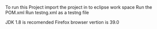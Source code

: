 To run this Project
import the project in to eclipse work space
	Run the POM.xml
	Run testng.xml as a testng file
	
JDK 1.8 is recomended
Firefox browser vertion is 39.0